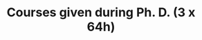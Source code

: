 ---
title: Courses given during Ph. D. (3 x 64h)
summary: "
<table>
<tr>
        <td width =18% ><b>Name     </b></td>
        <td width =5%><b>Type</b></td>
        <td width =5%><b>Hours</b></td>
        <td width =15%><b>Diploma - #Students</b></td>
        <td width =15%><b>Description</b></td>
        <td width =10%><b>Year</b></td>
        <td width =12%><b>Created materials</b></td>
        <td width =10%><b>Misc. info</b></td>
    </tr>
    <tr>
        <td>Computer Architecture</td>
        <td>TD</td>
        <td>10</td>
        <td>Bachelor 1st Year <BR> 40 Students </td>
        <td>Low-level architecture, CARDIAC,  Assembly, C</td>
        <td>2019 - 2020</td>
        <td></td>
        <td></td>
    </tr>
    <tr>
        <td>Network Algorithms</td>
        <td>TP<BR>TD</td>
        <td>48<BR>24</td>
        <td>Bachelor 3rd year <BR> 30 Students</td>
        <td>Sockets (C), Congestion control</td>
        <td>2019 - 2023</td>
        <td>Projects, Exams</td>
        <td></td>
    </tr>
    <tr>
        <td>Local Networks</td>
        <td>TP</td>
        <td>12</td>
        <td>Pro. Bachelor <BR> 14 Students</td>
        <td>Niveau 2 et 3 <BR> STP, ARP, VLAN</td>
        <td>2019 - 2020</td>
        <td>Pratical Session</td>
        <td></td>
    </tr>
    <tr>
        <td>Local Networks</td>
        <td>TP <BR> TD <BR> CM</td>
        <td>16 <BR> 12 <BR> 24</td>
        <td>Bachelor 3rd Year <BR> 60 Students</td>
        <td>Layer 2 and 3. <BR> ECC, STP, VLAN</td>
        <td>2020 - 2023</td>
        <td>Magistral Courses <BR> Projects, Exams</td>
        <td>Co-responsability</td>
    </tr>
    <tr>
        <td>Inter-Domain Routing</td>
        <td>TP</td>
        <td>42 </td>
        <td>Master , Eng. School <BR> 15 Students </td>
        <td>BGP, MPLS, VPN,<BR>  Router configuration</td>
        <td>2019 - 2023</td>
        <td>Practical sessions <BR> and Project</td>
        <td>Introduced Mini-Internet as main tool</td>
    </tr>
</table>
"
tags:
- CoursesPHD

# Optional external URL for project (replaces project detail page).
---